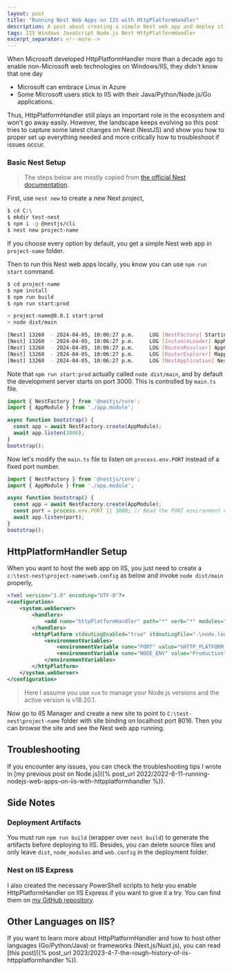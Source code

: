 ```yaml
---
layout: post
title: "Running Nest Web Apps on IIS with HttpPlatformHandler"
description: A post about creating a simple Nest web app and deploy it on IIS with HttpPlatformHandler
tags: IIS Windows JavaScript Node.js Nest HttpPlatformHandler
excerpt_separator: <!--more-->
---
```


When Microsoft developed HttpPlatformHandler more than a decade ago to enable non-Microsoft web technologies on Windows/IIS, they didn't know that one day

* Microsoft can embrace Linux in Azure
* Some Microsoft users stick to IIS with their Java/Python/Node.js/Go applications.

Thus, HttpPlatformHandler still plays an important role in the ecosystem and won't go away easily. However, the landscape keeps evolving so this post tries to capture some latest changes on Nest (NestJS) and show you how to proper set up everything needed and more critically how to troubleshoot if issues occur.
<!--more-->

### Basic Nest Setup

> The steps below are mostly copied from [the official Nest documentation](https://docs.nestjs.com/).

First, use `nest new` to create a new Next project,

``` bash
$ cd C:\
$ mkdir test-nest
$ npm i -g @nestjs/cli
$ nest new project-name
```

If you choose every option by default, you get a simple Nest web app in `project-name` folder.

Then to run this Nest web apps locally, you know you can use `npm run start` command.

``` bash
$ cd project-name
$ npm install
$ npm run build
$ npm run start:prod

> project-name@0.0.1 start:prod
> node dist/main

[Nest] 13260  - 2024-04-05, 10:06:27 p.m.     LOG [NestFactory] Starting Nest application...
[Nest] 13260  - 2024-04-05, 10:06:27 p.m.     LOG [InstanceLoader] AppModule dependencies initialized +17ms
[Nest] 13260  - 2024-04-05, 10:06:27 p.m.     LOG [RoutesResolver] AppController {/}: +9ms
[Nest] 13260  - 2024-04-05, 10:06:27 p.m.     LOG [RouterExplorer] Mapped {/, GET} route +3ms
[Nest] 13260  - 2024-04-05, 10:06:27 p.m.     LOG [NestApplication] Nest application successfully started +4ms
```

Note that `npm run start:prod` actually called `node dist/main`, and by default the development server starts on port 3000. This is controlled by `main.ts` file.

``` typescript
import { NestFactory } from '@nestjs/core';
import { AppModule } from './app.module';

async function bootstrap() {
  const app = await NestFactory.create(AppModule);
  await app.listen(3000);
}
bootstrap();
```

Now let's modify the `main.ts` file to listen on `process.env.PORT` instead of a fixed port number.

``` typescript
import { NestFactory } from '@nestjs/core';
import { AppModule } from './app.module';

async function bootstrap() {
  const app = await NestFactory.create(AppModule);
  const port = process.env.PORT || 3000; // Read the PORT environment variable or default to 3000
  await app.listen(port);
}
bootstrap();
```

## HttpPlatformHandler Setup

When you want to host the web app on IIS, you just need to create a `c:\test-nest\project-name\web.config` as below and invoke `node dist/main` properly,

``` xml
<?xml version="1.0" encoding="UTF-8"?>
<configuration>
    <system.webServer>
        <handlers>
            <add name="httpPlatformHandler" path="*" verb="*" modules="httpPlatformHandler" resourceType="Unspecified" requireAccess="Script" />
        </handlers>
        <httpPlatform stdoutLogEnabled="true" stdoutLogFile=".\node.log" startupTimeLimit="20" processPath="C:\Users\<user name>\AppData\Roaming\nvm\v18.20.1\node.exe" arguments=".\dist\main">
            <environmentVariables>
                <environmentVariable name="PORT" value="%HTTP_PLATFORM_PORT%" />
                <environmentVariable name="NODE_ENV" value="Production" />
            </environmentVariables>
        </httpPlatform>
    </system.webServer>
</configuration>
```

> Here I assume you use `nvm` to manage your Node.js versions and the active version is v18.20.1.

Now go to IIS Manager and create a new site to point to `C:\test-nest\project-name` folder with site binding on localhost port 8016. Then you can browse the site and see the Nest web app running.

## Troubleshooting

If you encounter any issues, you can check the troubleshooting tips I wrote in [my previous post on Node.js]({% post_url 2022/2022-6-11-running-nodejs-web-apps-on-iis-with-httpplatformhandler %}).

## Side Notes

### Deployment Artifacts
You must run `npm run build` (wrapper over `nest build`) to generate the artifacts before deploying to IIS. Besides, you can delete source files and only leave `dist`, `node_modules` and `web.config` in the deployment folder.

### Nest on IIS Express

I also created the necessary PowerShell scripts to help you enable HttpPlatformHandler on IIS Express if you want to give it a try. You can find them on [my GitHub repository](https://github.com/lextm/iisexpress-httpplatformhandler).

## Other Languages on IIS?

If you want to learn more about HttpPlatformHandler and how to host other languages (Go/Python/Java) or frameworks (Next.js/Nuxt.js), you can read [this post]({% post_url 2023/2023-4-7-the-rough-history-of-iis-httpplatformhandler %}).

